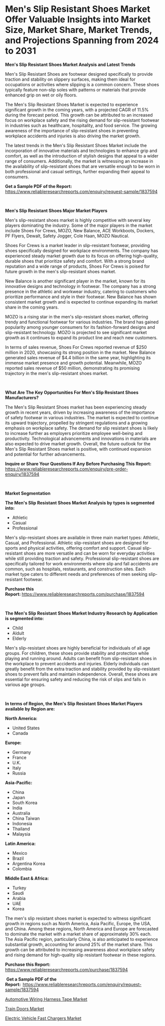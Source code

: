 <p><h1>Men's Slip Resistant Shoes Market Offer Valuable Insights into Market Size, Market Share, Market Trends, and Projections Spanning from 2024 to 2031</h1></p><p><strong>Men's Slip Resistant Shoes Market Analysis and Latest Trends</strong></p>
<p><p>Men's Slip Resistant Shoes are footwear designed specifically to provide traction and stability on slippery surfaces, making them ideal for occupations or activities where slipping is a common concern. These shoes typically feature non-slip soles with patterns or materials that provide enhanced grip on wet or oily floors.</p><p>The Men's Slip Resistant Shoes Market is expected to experience significant growth in the coming years, with a projected CAGR of 11.5% during the forecast period. This growth can be attributed to an increased focus on workplace safety and the rising demand for slip-resistant footwear in industries such as healthcare, hospitality, and food service. The growing awareness of the importance of slip-resistant shoes in preventing workplace accidents and injuries is also driving the market growth.</p><p>The latest trends in the Men's Slip Resistant Shoes Market include the incorporation of innovative materials and technologies to enhance grip and comfort, as well as the introduction of stylish designs that appeal to a wider range of consumers. Additionally, the market is witnessing an increase in the availability of slip-resistant shoes that are versatile enough to be worn in both professional and casual settings, further expanding their appeal to consumers.</p></p>
<p><strong>Get a Sample PDF of the Report:&nbsp;</strong> <a href="https://www.reliableresearchreports.com/enquiry/request-sample/1837594">https://www.reliableresearchreports.com/enquiry/request-sample/1837594</a></p>
<p>&nbsp;</p>
<p><strong>Men's Slip Resistant Shoes Major Market Players</strong></p>
<p><p>Men's slip-resistant shoes market is highly competitive with several key players dominating the industry. Some of the major players in the market include Shoes For Crews, MOZO, New Balance, ACE Workboots, Dockers, PF Flyers, Dewalt, Safety Jogger, Cole Haan, MOZO Nautical.</p><p>Shoes For Crews is a market leader in slip-resistant footwear, providing shoes specifically designed for workplace environments. The company has experienced steady market growth due to its focus on offering high-quality, durable shoes that prioritize safety and comfort. With a strong brand reputation and a wide range of products, Shoes For Crews is poised for future growth in the men's slip-resistant shoes market.</p><p>New Balance is another significant player in the market, known for its innovative designs and technology in footwear. The company has a strong presence in the athletic and workwear industry, catering to customers who prioritize performance and style in their footwear. New Balance has shown consistent market growth and is expected to continue expanding its market share in the coming years.</p><p>MOZO is a rising star in the men's slip-resistant shoes market, offering trendy and functional footwear for various industries. The brand has gained popularity among younger consumers for its fashion-forward designs and slip-resistant technology. MOZO is projected to see significant market growth as it continues to expand its product line and reach new customers.</p><p>In terms of sales revenue, Shoes For Crews reported revenue of $250 million in 2020, showcasing its strong position in the market. New Balance generated sales revenue of $4.4 billion in the same year, highlighting its immense market presence and growth potential. Meanwhile, MOZO reported sales revenue of $50 million, demonstrating its promising trajectory in the men's slip-resistant shoes market.</p></p>
<p>&nbsp;</p>
<p><strong>What Are The Key Opportunities For Men's Slip Resistant Shoes Manufacturers?</strong></p>
<p><p>The Men's Slip Resistant Shoes market has been experiencing steady growth in recent years, driven by increasing awareness of the importance of safety footwear in various industries. The market is expected to continue its upward trajectory, propelled by stringent regulations and a growing emphasis on workplace safety. The demand for slip resistant shoes is likely to increase further as employers prioritize employee well-being and productivity. Technological advancements and innovations in materials are also expected to drive market growth. Overall, the future outlook for the Men's Slip Resistant Shoes market is positive, with continued expansion and potential for further advancements.</p></p>
<p><strong>Inquire or Share Your Questions If Any Before Purchasing This Report:</strong> <a href="https://www.reliableresearchreports.com/enquiry/pre-order-enquiry/1837594">https://www.reliableresearchreports.com/enquiry/pre-order-enquiry/1837594</a></p>
<p>&nbsp;</p>
<p><strong>Market Segmentation</strong></p>
<p><strong>The Men's Slip Resistant Shoes Market Analysis by types is segmented into:</strong></p>
<p><ul><li>Athletic</li><li>Casual</li><li>Professional</li></ul></p>
<p><p>Men's slip-resistant shoes are available in three main market types: Athletic, Casual, and Professional. Athletic slip-resistant shoes are designed for sports and physical activities, offering comfort and support. Casual slip-resistant shoes are more versatile and can be worn for everyday activities while still providing traction and safety. Professional slip-resistant shoes are specifically tailored for work environments where slip and fall accidents are common, such as hospitals, restaurants, and construction sites. Each market type caters to different needs and preferences of men seeking slip-resistant footwear.</p></p>
<p><strong>Purchase this Report:&nbsp;</strong><a href="https://www.reliableresearchreports.com/purchase/1837594">https://www.reliableresearchreports.com/purchase/1837594</a></p>
<p>&nbsp;</p>
<p><strong>The Men's Slip Resistant Shoes Market Industry Research by Application is segmented into:</strong></p>
<p><ul><li>Child</li><li>Aldult</li><li>Elderly</li></ul></p>
<p><p>Men's slip-resistant shoes are highly beneficial for individuals of all age groups. For children, these shoes provide stability and protection while playing and running around. Adults can benefit from slip-resistant shoes in the workplace to prevent accidents and injuries. Elderly individuals can greatly benefit from the extra traction and stability provided by slip-resistant shoes to prevent falls and maintain independence. Overall, these shoes are essential for ensuring safety and reducing the risk of slips and falls in various age groups.</p></p>
<p>&nbsp;</p>
<p><strong>In terms of Region, the Men's Slip Resistant Shoes Market Players available by Region are:</strong></p>
<p>
    <p> <strong> North America: </strong>
        <ul>
            <li>United States</li>
            <li>Canada</li>
        </ul>
        </p> 
    <p> <strong> Europe: </strong>
        <ul>
            <li>Germany</li>
            <li>France</li>
            <li>U.K.</li>
            <li>Italy</li>
            <li>Russia</li>
        </ul>
        </p> 
    <p> <strong> Asia-Pacific: </strong>
        <ul>
            <li>China</li>
            <li>Japan</li>
            <li>South Korea</li>
            <li>India</li>
            <li>Australia</li>
            <li>China Taiwan</li>
            <li>Indonesia</li>
            <li>Thailand</li>
            <li>Malaysia</li>
        </ul>
        </p> 
    <p> <strong> Latin America: </strong>
        <ul>
            <li>Mexico</li>
            <li>Brazil</li>
            <li>Argentina Korea</li>
            <li>Colombia</li>
        </ul>
        </p> 
    <p> <strong> Middle East & Africa: </strong>
        <ul>
            <li>Turkey</li>
            <li>Saudi</li>
            <li>Arabia</li>
            <li>UAE</li>
            <li>Korea</li>
        </ul>
    </p>
    </p>
<p><p>The men's slip resistant shoes market is expected to witness significant growth in regions such as North America, Asia Pacific, Europe, the USA, and China. Among these regions, North America and Europe are forecasted to dominate the market with a market share of approximately 30% each. The Asia Pacific region, particularly China, is also anticipated to experience substantial growth, accounting for around 25% of the market share. This growth can be attributed to increasing awareness about workplace safety and rising demand for high-quality slip resistant footwear in these regions.</p></p>
<p><strong>Purchase this Report: </strong><a href="https://www.reliableresearchreports.com/purchase/1837594">https://www.reliableresearchreports.com/purchase/1837594</a></p>
<p>&nbsp;<strong>Get a Sample PDF of the Report:&nbsp;&nbsp;</strong><a href="https://www.reliableresearchreports.com/enquiry/request-sample/1837594">https://www.reliableresearchreports.com/enquiry/request-sample/1837594</a></p>
<p><strong></strong></p>
<p><p><a href="https://github.com/Sherrillcrooksxa8i18ucf2m/Market-Research-Report-List-1/blob/main/automotive-wiring-harness-tape-market.md">Automotive Wiring Harness Tape Market</a></p><p><a href="https://lydian-appliance-61d.notion.site/Train-Doors-Market-Research-Report-Unlocks-Analysis-on-the-Market-Financial-Status-Market-Size-and-aee44812c88d49719dfac6ada87695ae">Train Doors Market</a></p><p><a href="https://summer-dogwood-3e9.notion.site/Electric-Vehicle-Fast-Chargers-Market-Challenges-Opportunities-and-Growth-Drivers-and-Major-Marke-5e9318ff9de441b2b848ba1f84d43953">Electric Vehicle Fast Chargers Market</a></p></p>